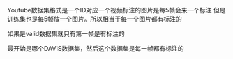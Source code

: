 Youtube数据集格式是一个ID对应一个视频标注的图片是每5帧会来一个标注
但是训练集也是每5帧放一个图片。所以相当于每一个图片都有标注的

如果是valid数据集就只有第一帧是有标注的


最开始是哪个DAVIS数据集，然后这个数据集是每一帧都有标注的
